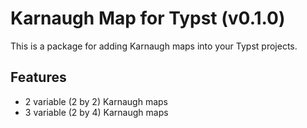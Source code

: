 # Karnaugh Map for Typst (v0.1.0)

This is a package for adding Karnaugh maps into your Typst projects.

## Features

- 2 variable (2 by 2) Karnaugh maps
- 3 variable (2 by 4) Karnaugh maps